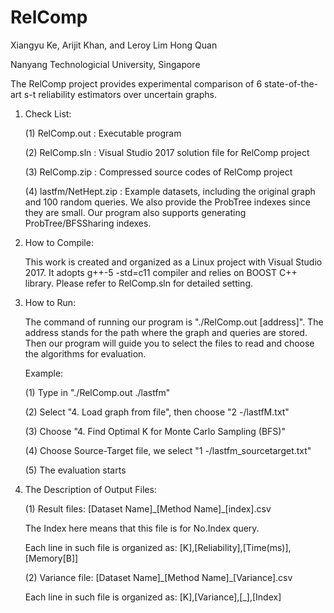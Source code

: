 # RelComp

Xiangyu Ke, Arijit Khan, and Leroy Lim Hong Quan 

Nanyang Technologicial University, Singapore

The RelComp project provides experimental comparison of 6 state-of-the-art s-t reliability estimators over uncertain graphs.

1. Check List:

	(1) RelComp.out : Executable program
	
	(2) RelComp.sln : Visual Studio 2017 solution file for RelComp project
	
	(3) RelComp.zip : Compressed source codes of RelComp project
	
	(4) lastfm/NetHept.zip : Example datasets, including the original graph and 100 random queries. We also provide the ProbTree indexes since they are small. Our program also supports generating ProbTree/BFSSharing indexes.

2. How to Compile:

	This work is created and organized as a Linux project with Visual Studio 2017. It adopts g++-5 -std=c11 compiler and relies on BOOST C++ library. Please refer to RelComp.sln for detailed setting.

3. How to Run:

	The command of running our program is "./RelComp.out [address]". The address stands for the path where the graph and queries are stored. Then our program will guide you to select the files to read and choose the algorithms for evaluation.

	Example: 
	
	(1) Type in "./RelComp.out ./lastfm"
	
	(2) Select "4. Load graph from file", then choose "2 -/lastfM.txt"
	
	(3) Choose "4. Find Optimal K for Monte Carlo Sampling (BFS)"
	
	(4) Choose Source-Target file, we select "1 -/lastfm_sourcetarget.txt"
	
	(5) The evaluation starts

4. The Description of Output Files:

	(1) Result files: [Dataset Name]\_[Method Name]\_[index].csv
	
	The Index here means that this file is for No.Index query.
		
	Each line in such file is organized as: [K],[Reliability],[Time(ms)],[Memory[B]]
		
	(2) Variance file: [Dataset Name]\_[Method Name]\_[Variance].csv
	
	Each line in such file is organized as: [K],[Variance],[_],[Index]
